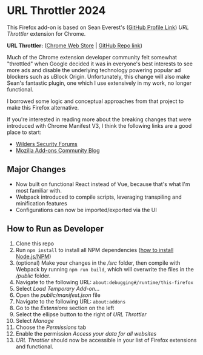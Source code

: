 # URL Throttler 2024
This Firefox add-on is based on Sean Everest's ([GitHub Profile Link](https://github.com/severest)) _URL Throttler_ extension for Chrome. 

**URL Throttler:** ([Chrome Web Store](https://chromewebstore.google.com/detail/url-throttler/kpkeghonflnkockcnaegmphgdldfnden?pli=1) | [GitHub Repo link](https://github.com/severest/url-throttler))

Much of the Chrome extension developer community felt somewhat "throttled" when Google decided it was in everyone's best interests to see more ads and disable the underlying technology powering popular ad blockers such as uBlock Origin. Unfortunately, this change will also make Sean's fantastic plugin, one which I use extensively in my work, no longer functional.

I borrowed some logic and conceptual approaches from that project to make this Firefox alternative.

If you're interested in reading more about the breaking changes that were introduced with Chrome Manifest V3, I think the following links are a good place to start:

* [Wilders Security Forums](https://www.wilderssecurity.com/threads/chrome-extension-manifest-v3-proposal-the-death-of-ublock-origin-and-umatrix.412351/)
* [Mozilla Add-ons Community Blog](https://blog.mozilla.org/addons/2022/05/18/manifest-v3-in-firefox-recap-next-steps/)

## Major Changes
* Now built on functional React instead of Vue, because that's what I'm most familiar with.
* Webpack introduced to compile scripts, leveraging transpiling and minification features
* Configurations can now be imported/exported via the UI

## How to Run as Developer
1. Clone this repo
2. Run `npm install` to install all NPM dependencies ([how to install Node.js/NPM](https://docs.npmjs.com/downloading-and-installing-node-js-and-npm))
3. (optional) Make your changes in the _/src_ folder, then compile with Webpack by running `npm run build`, which will overwrite the files in the _/public_ folder.
4. Navigate to the following URL: `about:debugging#/runtime/this-firefox`
5. Select _Load Temporary Add-on..._
6. Open the _public/manifest.json_ file
7. Navigate to the following URL: `about:addons`
8. Go to the _Extensions_ section on the left
9. Select the ellipse button to the right of _URL Throttler_
19. Select _Manage_
11. Choose the _Permissions_ tab
12. Enable the permission _Access your data for all websites_
13. _URL Throttler_ should now be accessible in your list of Firefox extensions and functional.